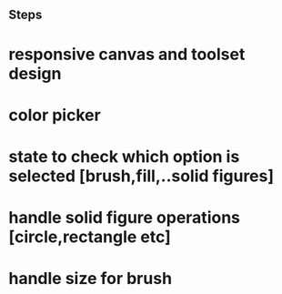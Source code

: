 ## Steps

# responsive canvas and toolset design
# color picker
# state to check which option is selected [brush,fill,..solid figures]
# handle solid figure operations [circle,rectangle etc]
# handle size for brush